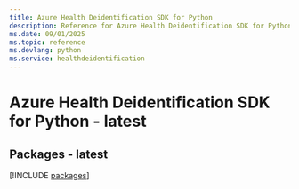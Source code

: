 ```yaml
---
title: Azure Health Deidentification SDK for Python
description: Reference for Azure Health Deidentification SDK for Python
ms.date: 09/01/2025
ms.topic: reference
ms.devlang: python
ms.service: healthdeidentification
---
```

# Azure Health Deidentification SDK for Python - latest
## Packages - latest
[!INCLUDE [packages](health-deidentification-index.md)]